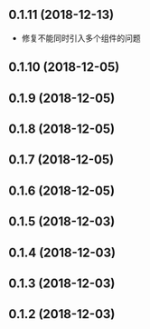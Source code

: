 <a name="0.1.11"></a>
## 0.1.11 (2018-12-13)
- 修复不能同时引入多个组件的问题


<a name="0.1.10"></a>
## 0.1.10 (2018-12-05)



<a name="0.1.9"></a>
## 0.1.9 (2018-12-05)



<a name="0.1.8"></a>
## 0.1.8 (2018-12-05)



<a name="0.1.7"></a>
## 0.1.7 (2018-12-05)



<a name="0.1.6"></a>
## 0.1.6 (2018-12-05)



<a name="0.1.5"></a>
## 0.1.5 (2018-12-03)



<a name="0.1.4"></a>
## 0.1.4 (2018-12-03)



<a name="0.1.3"></a>
## 0.1.3 (2018-12-03)



<a name="0.1.2"></a>
## 0.1.2 (2018-12-03)



